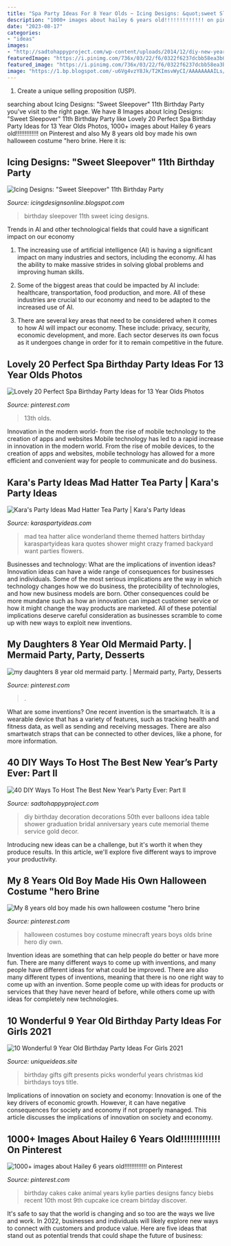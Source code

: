 ```yaml
---
title: "Spa Party Ideas For 8 Year Olds ~ Icing Designs: &quot;sweet Sleepover&quot; 11th Birthday Party"
description: "1000+ images about hailey 6 years old!!!!!!!!!!!!! on pinterest"
date: "2023-08-17"
categories:
- "ideas"
images:
- "http://sadtohappyproject.com/wp-content/uploads/2014/12/diy-new-year-party-decorations-birthday-party-decorations-ideas14.jpg"
featuredImage: "https://i.pinimg.com/736x/03/22/f6/0322f6237dcbb58ea3b0e76172b39e50.jpg"
featured_image: "https://i.pinimg.com/736x/03/22/f6/0322f6237dcbb58ea3b0e76172b39e50.jpg"
image: "https://1.bp.blogspot.com/-u6Vg4vzY8Jk/T2KImsvWyCI/AAAAAAAAILs/EEV5gSGvcJU/s1600/bellas%2Bparty%2B126.JPG"
---
```



1. Create a unique selling proposition (USP).

	

		
searching about Icing Designs: &quot;Sweet Sleepover&quot; 11th Birthday Party you've visit to the right page. We have 8 Images about Icing Designs: &quot;Sweet Sleepover&quot; 11th Birthday Party like Lovely 20 Perfect Spa Birthday Party Ideas for 13 Year Olds Photos, 1000+ images about Hailey 6 years old!!!!!!!!!!!!! on Pinterest and also My 8 years old boy made his own halloween costume &quot;hero brine. Here it is:
		
    
## Icing Designs: &quot;Sweet Sleepover&quot; 11th Birthday Party

<img loading=lazy src="https://1.bp.blogspot.com/-u6Vg4vzY8Jk/T2KImsvWyCI/AAAAAAAAILs/EEV5gSGvcJU/s1600/bellas%2Bparty%2B126.JPG" onerror="this.onerror=null;this.src='https://tse2.mm.bing.net/th?id=OIP.CUU94fZKQjLF_Je4IKPn9QHaLG&amp;pid=15.1';" alt="Icing Designs: &quot;Sweet Sleepover&quot; 11th Birthday Party">

_Source: icingdesignsonline.blogspot.com_

>birthday sleepover 11th sweet icing designs. 

	

Trends in AI and other technological fields that could have a significant impact on our economy
1. The increasing use of artificial intelligence (AI) is having a significant impact on many industries and sectors, including the economy. AI has the ability to make massive strides in solving global problems and improving human skills.
2. Some of the biggest areas that could be impacted by AI include: healthcare, transportation, food production, and more. All of these industries are crucial to our economy and need to be adapted to the increased use of AI.

3. There are several key areas that need to be considered when it comes to how AI will impact our economy. These include: privacy, security, economic development, and more. Each sector deserves its own focus as it undergoes change in order for it to remain competitive in the future.


    
## Lovely 20 Perfect Spa Birthday Party Ideas For 13 Year Olds Photos

<img loading=lazy src="https://i.pinimg.com/originals/ff/4c/cc/ff4ccc3297569276c3cf19e4a2ba5787.jpg" onerror="this.onerror=null;this.src='https://tse1.mm.bing.net/th?id=OIP.76UpgsytuI5q_sVfDCoPsQHaJ4&amp;pid=15.1';" alt="Lovely 20 Perfect Spa Birthday Party Ideas for 13 Year Olds Photos">

_Source: pinterest.com_

>13th olds. 

	

Innovation in the modern world- from the rise of mobile technology to the creation of apps and websites
Mobile technology has led to a rapid increase in innovation in the modern world. From the rise of mobile devices, to the creation of apps and websites, mobile technology has allowed for a more efficient and convenient way for people to communicate and do business.

    
## Kara&#039;s Party Ideas Mad Hatter Tea Party | Kara&#039;s Party Ideas

<img loading=lazy src="https://www.karaspartyideas.com/wp-content/uploads/2012/05/robynprestonphotography-2012-5_600x900.jpg" onerror="this.onerror=null;this.src='https://tse1.mm.bing.net/th?id=OIP.hiyNvzaoQVF1wKtH8Ag7cAHaLH&amp;pid=15.1';" alt="Kara&#039;s Party Ideas Mad Hatter Tea Party | Kara&#039;s Party Ideas">

_Source: karaspartyideas.com_

>mad tea hatter alice wonderland theme themed hatters birthday karaspartyideas kara quotes shower might crazy framed backyard want parties flowers. 

	

Businesses and technology: What are the implications of invention ideas?
Innovation ideas can have a wide range of consequences for businesses and individuals. Some of the most serious implications are the way in which technology changes how we do business, the protecibility of technologies, and how new business models are born. Other consequences could be more mundane such as how an innovation can impact customer service or how it might change the way products are marketed. All of these potential implications deserve careful consideration as businesses scramble to come up with new ways to exploit new inventions.

    
## My Daughters 8 Year Old Mermaid Party. | Mermaid Party, Party, Desserts

<img loading=lazy src="https://i.pinimg.com/736x/03/22/f6/0322f6237dcbb58ea3b0e76172b39e50.jpg" onerror="this.onerror=null;this.src='https://tse4.mm.bing.net/th?id=OIP.tTdmX_RcMa69WlgJV1x5zwHaPP&amp;pid=15.1';" alt="my daughters 8 year old mermaid party. | Mermaid party, Party, Desserts">

_Source: pinterest.com_

>. 

	

What are some inventions?
One recent invention is the smartwatch. It is a wearable device that has a variety of features, such as tracking health and fitness data, as well as sending and receiving messages. There are also smartwatch straps that can be connected to other devices, like a phone, for more information.

    
## 40 DIY Ways To Host The Best New Year’s Party Ever: Part II

<img loading=lazy src="http://sadtohappyproject.com/wp-content/uploads/2014/12/diy-new-year-party-decorations-birthday-party-decorations-ideas14.jpg" onerror="this.onerror=null;this.src='https://tse3.mm.bing.net/th?id=OIP.-1_Pf83rYoYe_L1njskhaQHaLW&amp;pid=15.1';" alt="40 DIY Ways To Host The Best New Year’s Party Ever: Part II">

_Source: sadtohappyproject.com_

>diy birthday decoration decorations 50th ever balloons idea table shower graduation bridal anniversary years cute memorial theme service gold decor. 

	

Introducing new ideas can be a challenge, but it's worth it when they produce results. In this article, we'll explore five different ways to improve your productivity.

    
## My 8 Years Old Boy Made His Own Halloween Costume &quot;hero Brine

<img loading=lazy src="https://i.pinimg.com/736x/cc/d3/3a/ccd33a4ccd4ff0a69b42979a53908cff---year-olds-old-boys.jpg" onerror="this.onerror=null;this.src='https://tse2.mm.bing.net/th?id=OIP.AZuy29r0F-EuSxCvUXSx8gHaKz&amp;pid=15.1';" alt="My 8 years old boy made his own halloween costume &quot;hero brine">

_Source: pinterest.com_

>halloween costumes boy costume minecraft years boys olds brine hero diy own. 

	

Invention ideas are something that can help people do better or have more fun. There are many different ways to come up with inventions, and many people have different ideas for what could be improved. There are also many different types of inventions, meaning that there is no one right way to come up with an invention. Some people come up with ideas for products or services that they have never heard of before, while others come up with ideas for completely new technologies.

    
## 10 Wonderful 9 Year Old Birthday Party Ideas For Girls 2021

<img loading=lazy src="https://www.uniqueideas.site/wp-content/uploads/great-gifts-9-year-old-girls-will-love-top-picks-birthdays-gift.png" onerror="this.onerror=null;this.src='https://tse4.mm.bing.net/th?id=OIP.kEcIkY_fEqDzl4SomYU3ogHaLG&amp;pid=15.1';" alt="10 Wonderful 9 Year Old Birthday Party Ideas For Girls 2021">

_Source: uniqueideas.site_

>birthday gifts gift presents picks wonderful years christmas kid birthdays toys title. 

	

Implications of innovation on society and economy:
Innovation is one of the key drivers of economic growth. However, it can have negative consequences for society and economy if not properly managed. This article discusses the implications of innovation on society and economy.

    
## 1000+ Images About Hailey 6 Years Old!!!!!!!!!!!!! On Pinterest

<img loading=lazy src="https://s-media-cache-ak0.pinimg.com/736x/ca/89/10/ca8910b7bc7c7bcca8a2cbec5ea66e57.jpg" onerror="this.onerror=null;this.src='https://tse4.mm.bing.net/th?id=OIP.FFrohlhwU36Y8j3vxULfdwHaJ6&amp;pid=15.1';" alt="1000+ images about Hailey 6 years old!!!!!!!!!!!!! on Pinterest">

_Source: pinterest.com_

>birthday cakes cake animal years kylie parties designs fancy biebs recent 10th most 9th cupcake ice cream birtday discover. 

	

It's safe to say that the world is changing and so too are the ways we live and work. In 2022, businesses and individuals will likely explore new ways to connect with customers and produce value. Here are five ideas that stand out as potential trends that could shape the future of business:

